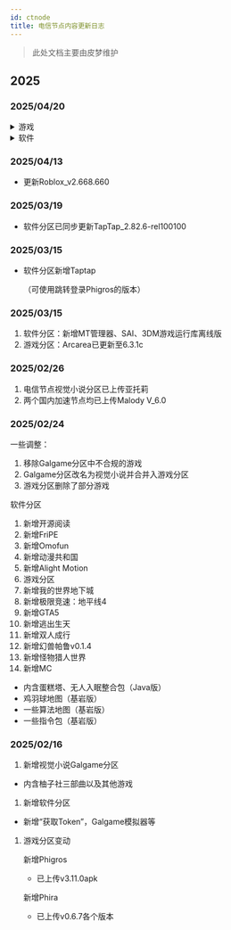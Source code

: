 ```yaml
---
id: ctnode
title: 电信节点内容更新日志
---
```


> 此处文档主要由皮梦维护
>

## 2025

### 2025/04/20

<details><summary>游戏</summary>

1. 上传Phigros
- v3.6.1
- v3.5.0

2. 同步旧节点一些音游节点

3. 对于需要模拟器的Galgame已新增对于模拟器注释

4. 新增RPGVX的RTP运行库，该运行库可用于直接导入到joiplay

</details>

<details><summary>软件</summary>

1. 同步更新TapTap_2.83.0-rel100100

2. 整理了Galgame模拟器的目录

</details>

### 2025/04/13

- 更新Roblox_v2.668.660

### 2025/03/19

- 软件分区已同步更新TapTap_2.82.6-rel100100

### 2025/03/15

- 软件分区新增Taptap

  （可使用跳转登录Phigros的版本）

### 2025/03/15

1. 软件分区：新增MT管理器、SAI、3DM游戏运行库离线版
2. 游戏分区：Arcarea已更新至6.3.1c

### 2025/02/26

1. 电信节点视觉小说分区已上传亚托莉
2. 两个国内加速节点均已上传Malody V_6.0

### 2025/02/24

一些调整：

1. 移除Galgame分区中不合规的游戏
2. Galgame分区改名为视觉小说并合并入游戏分区
3. 游戏分区删除了部分游戏

软件分区

1. 新增开源阅读
2. 新增FriPE
3. 新增Omofun
4. 新增动漫共和国
5. 新增Alight Motion
6. 游戏分区
7. 新增我的世界地下城
8. 新增极限竞速：地平线4
9. 新增GTA5
10. 新增逃出生天
11. 新增双人成行
12. 新增幻兽帕鲁v0.1.4
13. 新增怪物猎人世界
14. 新增MC

- 内含蛋糕塔、无人入眠整合包（Java版）
- 鸡羽球地图（基岩版）
- 一些算法地图（基岩版）
- 一些指令包（基岩版）

### 2025/02/16

1. 新增视觉小说Galgame分区

- 内含柚子社三部曲以及其他游戏

1. 新增软件分区

- 新增“获取Token”，Galgame模拟器等

1. 游戏分区变动

   新增Phigros

   - 已上传v3.11.0apk

   新增Phira

   - 已上传v0.6.7各个版本
